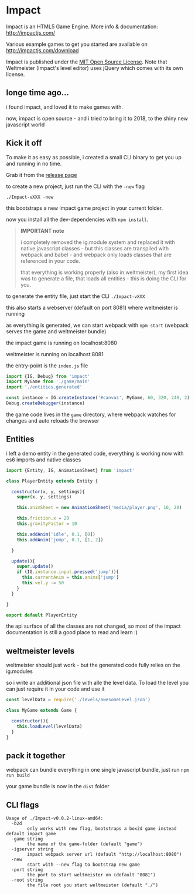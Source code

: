 # Impact

Impact is an HTML5 Game Engine. More info & documentation: http://impactjs.com/

Various example games to get you started are available on http://impactjs.com/download

Impact is published under the [MIT Open Source License](http://opensource.org/licenses/mit-license.php). Note that Weltmeister (Impact's level editor) uses jQuery which comes with its own license.

## longe time ago...

i found impact, and loved it to make games with.

now, impact is open source - and i tried to bring it to 2018, to the shiny new javascript world

## Kick it off

To make it as easy as possible, i created a small CLI binary to get you up and running in no time. 

Grab it from the [release page](https://github.com/cdreier/Impact/releases/latest)

to create a new project, just run the CLI with the `-new` flag

`./Impact-vXXX -new`

this bootstraps a new impact game project in your current folder.

now you install all the dev-dependencies with `npm install`. 

> **IMPORTANT note**
> 
>i completely removed the ig.module system and replaced it with native javascript classes - but this classes are transpiled with webpack and babel - and webpack only loads classes that are referenced in your code.
>
> that everything is working properly (also in weltmeister), my first idea was to generate a file, that loads all entities - this is doing the CLI for you.

to generate the entity file, just start the CLI `./Impact-vXXX`

this also starts a webserver (default on port 8081) where weltmeister is running

as everything is generated, we can start webpack with `npm start` (webpack serves the game and weltmeister bundle)

the impact game is running on localhost:8080

weltmeister is running on localhost:8081

the entry-point is the `index.js` file

```js
import {IG, Debug} from 'impact'
import MyGame from './game/main'
import './entities.generated'

const instance = IG.createInstance('#canvas', MyGame, 60, 320, 240, 2)
Debug.createDebugger(instance)
```

the game code lives in the `game` directory, where webpack watches for changes and auto reloads the browser

## Entities

i left a demo entity in the generated code, everything is working now with es6 imports and native classes

```js
import {Entity, IG, AnimationSheet} from 'impact'

class PlayerEntity extends Entity {

  constructor(x, y, settings){
    super(x, y, settings)

    this.animSheet = new AnimationSheet('media/player.png', 16, 20)

    this.friction.x = 20
    this.gravityFactor = 10

    this.addAnim('idle', 0.1, [0])
    this.addAnim('jump', 0.1, [1, 2])

  }

  update(){
    super.update()
    if (IG.instance.input.pressed('jump')){
      this.currentAnim = this.anims['jump']
      this.vel.y -= 50
    }
  }

}

export default PlayerEntity
```

the api surface of all the classes are not changed, so most of the impact documentation is still a good place to read and learn :)

## weltmeister levels

weltmeister should just work - but the generated code fully relies on the ig.modules

so i write an additional json file with alle the level data. To load the level you can just require it in your code and use it 

```js
const levelData = require('./levels/awesomeLevel.json')

class MyGame extends Game {

  constructor(){
    this.loadLevel(levelData)
  }
}
```


## pack it together

webpack can bundle everything in one single javascript bundle, just run `npm run build`

your game bundle is now in the `dist` folder


## CLI flags

```
Usage of ./Impact-v0.0.2-linux-amd64:
  -b2d
    	only works with new flag, bootstraps a box2d game instead default impact game
  -game string
    	the name of the game-folder (default "game")
  -igserver string
    	impact webpack server url (default "http://localhost:8080")
  -new
    	start with --new flag to bootstrap new game
  -port string
    	the port to start weltmeister on (default "8081")
  -root string
    	the file root you start weltmeister (default "./")
```
